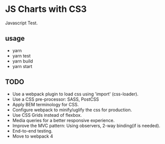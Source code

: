 # JS Charts with CS3
Javascript Test.

## usage
- yarn
- yarn test
- yarn build
- yarn start

## TODO
- Use a webpack plugin to load css using 'import' (css-loader).
- Use a CSS pre-processor: SASS, PostCSS
- Apply BEM terminology for CSS.
- Configure webpack to minify/uglify the css for production.
- Use CSS Grids instead of flexbox.
- Media queries for a better responsive experience.
- Improve the MVC pattern: Using observers, 2-way binding(if is needed).
- End-to-end testing.
- Move to webpack 4
